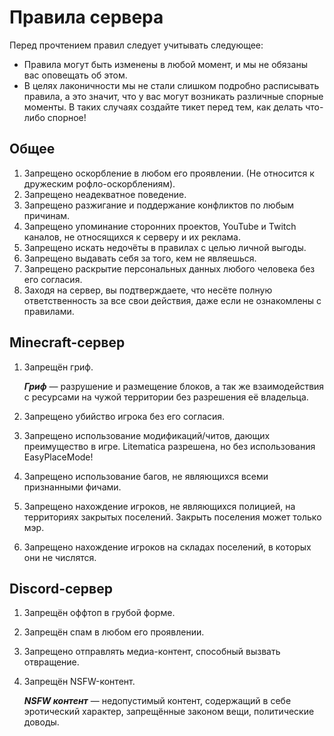 # Правила сервера

Перед прочтением правил следует учитывать следующее:
- Правила могут быть изменены в любой момент, и мы не обязаны вас оповещать об этом. 
- В целях лаконичности мы не стали слишком подробно расписывать правила, а это значит, что у вас могут возникать различные спорные моменты. 
В таких случаях создайте тикет перед тем, как делать что-либо спорное!

## Общее

1. Запрещено оскорбление в любом его проявлении. (Не относится к дружеским рофло-оскорблениям). 
2. Запрещено неадекватное поведение.
3. Запрещено разжигание и поддержание конфликтов по любым причинам.
4. Запрещено упоминание сторонних проектов, YouTube и Twitch каналов, не относящихся к серверу и их реклама.
5. Запрещено искать недочёты в правилах с целью личной выгоды. 
6. Запрещено выдавать себя за того, кем не являешься. 
7. Запрещено раскрытие персональных данных любого человека без его согласия.
8. Заходя на сервер, вы подтверждаете, что несёте полную ответственность за все свои действия, даже если не ознакомлены с правилами.

## Minecraft-сервер

1. Запрещён гриф.

   ***Гриф*** — разрушение и размещение блоков, а так же взаимодействия с ресурсами на чужой территории без разрешения её владельца.

2. Запрещено убийство игрока без его согласия.
3. Запрещено использование модификаций/читов, дающих преимущество в игре. Litematica разрешена, но без использования EasyPlaceMode!
4. Запрещено использование багов, не являющихся всеми признанными фичами.
5. Запрещено нахождение игроков, не являющихся полицией, на территориях закрытых поселений. Закрыть поселения может только мэр. 
6. Запрещено нахождение игроков на складах поселений, в которых они не числятся.

## Discord-сервер

1. Запрещён оффтоп в грубой форме.
2. Запрещён спам в любом его проявлении.
3. Запрещено отправлять медиа-контент, способный вызвать отвращение.
4. Запрещён NSFW-контент.
    
    ***NSFW контент*** — недопустимый контент, содержащий в себе эротический характер, запрещённые законом вещи, политические доводы.
